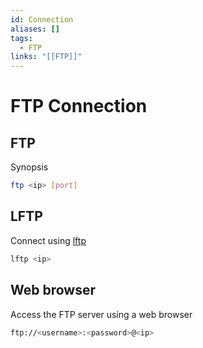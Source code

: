 ```yaml
---
id: Connection
aliases: []
tags:
  - FTP
links: "[[FTP]]"
---
```


# FTP Connection

## FTP

Synopsis

```sh
ftp <ip> [port]
```

## LFTP

Connect using [lftp](https://linux.die.net/man/1/lftp)
```sh
lftp <ip>
```

## Web browser

Access the FTP server using a web browser

```sh
ftp://<username>:<password>@<ip>
```
